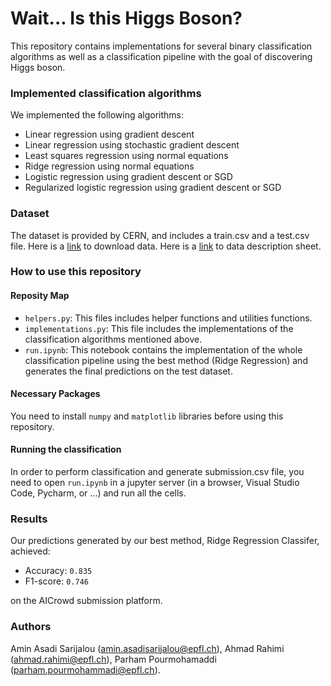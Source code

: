 # Wait... Is this Higgs Boson?

This repository contains implementations for several binary classification
algorithms as well as a classification pipeline with the goal of
discovering Higgs boson.

### Implemented classification algorithms

We implemented the following algorithms:
- Linear regression using gradient descent
- Linear regression using stochastic gradient descent
- Least squares regression using normal equations
- Ridge regression using normal equations
- Logistic regression using gradient descent or SGD
- Regularized logistic regression using gradient descent or SGD

### Dataset

The dataset is provided by CERN, and includes a train.csv and a test.csv file.
Here is a [link](https://www.aicrowd.com/challenges/epfl-machine-learning-higgs/dataset_files?unique_download_uri=172473&challenge_id=66) to download data.
Here is a [link](https://higgsml.lal.in2p3.fr/files/2014/04/documentation_v1.8.pdf) to data description sheet.

### How to use this repository

#### Reposity Map
- `helpers.py`: This files includes helper functions and utilities functions.
- `implementations.py`: This file includes the implementations 
of the classification algorithms
mentioned above.
- `run.ipynb`: This notebook contains the implementation of the whole 
classification pipeline using the best method (Ridge Regression) and generates the final predictions
on the test dataset.

#### Necessary Packages
You need to install `numpy` and `matplotlib` libraries before using this repository.

#### Running the classification
In order to perform classification and generate submission.csv
file, you need to open `run.ipynb` in a jupyter server (in
a browser, Visual Studio Code, Pycharm, or ...) and run all the cells.


### Results
Our predictions generated by our best method, Ridge Regression Classifer, achieved:
- Accuracy: `0.835`
- F1-score: `0.746`

on the AICrowd submission platform.

### Authors
Amin Asadi Sarijalou ([amin.asadisarijalou@epfl.ch](amin.asadisarijalou@epfl.ch)),
Ahmad Rahimi ([ahmad.rahimi@epfl.ch](ahmad.rahimi@epfl.ch)),
Parham Pourmohamaddi ([parham.pourmohammadi@epfl.ch](parham.pourmohammadi@epfl.ch])).